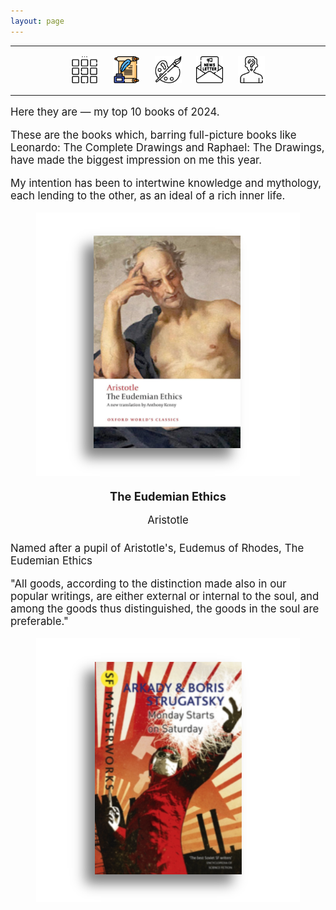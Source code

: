 ```yaml
---
layout: page
---
```

<center>
<hr width="100%" size="3">
<div class="container">
        <a href="https://ellisjalia.com"><img src="/assets/icons/menu-bw.png" style="width:43px;height:43px;justify-content:center;display:inline-block;border:1px;margin: 0px 8px;padding:2px;"/></a>
        <a href="https://ellisjalia.com/essays"><img src="/assets/icons/quill.png" style="width:43px;height:43px;justify-content:center;display:inline-block;border:1px;margin: 0px 8px;padding:2px;"/></a>
        <a href="https://ellisjalia.com/art"><img src="/assets/icons/paint-palette-bw.png" style="width:43px;height:43px;justify-content:center;display:inline-block;border:1px;margin: 0px 8px;padding:2px;"/></a>
        <a href="https://ellisjalia.com/newsletter"><img src="/assets/icons/newsletter-bw.png" style="width:443px2px;height:43px;justify-content:center;display:inline-block;border:1px;margin: 0px 8px;padding:2px;"/></a>
        <a href="https://ellisjalia.com/about"><img src="/assets/icons/unknown-bw.png" style="width:43px;height:43px;justify-content:center;display:inline-block;border:1px;margin: 0px 8px;padding:2px;"/></a>
 </div>
  <hr width="100%" size="3">
  </center>

<p style="font-size:1.2em;">Here they are &mdash; my top 10 books of 2024.</p>

<p style="font-size:1.2em;">These are the books which, barring full-picture books like Leonardo: The Complete Drawings and Raphael: The Drawings, have made the biggest impression on me this year.</p>

<p style="font-size:1.2em;">My intention has been to intertwine knowledge and mythology, each lending to the other, as an ideal of a rich inner life.</p>

<center><img src="/assets/images/aristotle-2024.png"></center>

<center><p style="font-size:1.3em; margin-bottom: 0em;"><b>The Eudemian Ethics</b></center>
<center><p style="font-size:1.2em; margin-bottom: 1.5em;">Aristotle</p></center>

<p style="font-size:1.2em;">Named after a pupil of Aristotle's, Eudemus of Rhodes, The Eudemian Ethics</p>

<p style="font-size:1.2em;">"All goods, according to the distinction made also in our popular writings, are either external or internal to the soul, and among the goods thus distinguished, the goods in the soul are preferable."</p>


<center><img src="/assets/images/strugatsky-2024.png"></center>


